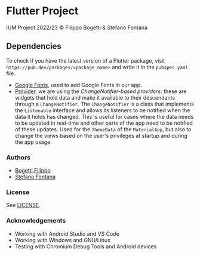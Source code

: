 # Flutter Project

IUM Project 2022/23 &copy; Filippo Bogetti & Stefano Fontana

## Dependencies

To check if you have the latest version of a Flutter package, visit `https://pub.dev/packages/<package_name>` and write it in the `pubspec.yaml` file.

- [Google Fonts](https://pub.dev/packages/google_fonts), used to add Google Fonts in our app.
- [Provider](https://pub.dev/packages/provider), we are using the *ChangeNotifier-based providers*: these are widgets that hold data and make it available to their descendants through a `ChangeNotifier`. The `ChangeNotifier` is a class that implements the `Listenable` interface and allows its listeners to be notified when the data it holds has changed. This is useful for cases where the data needs to be updated in real-time and other parts of the app need to be notified of these updates. Used for the `ThemeData` of the `MaterialApp`, but also to change the views based on the user's privileges at startup and during the app usage.

### Authors

- [Bogetti Filippo](https://bogeee.github.io/)
- [Stefano Fontana](#Authors)

### License

See [LICENSE](./LICENSE.md).

### Acknowledgements

- Working with Android Studio and VS Code
- Working with Windows and GNU/Linux
- Testing with Chromium Debug Tools and Android devices